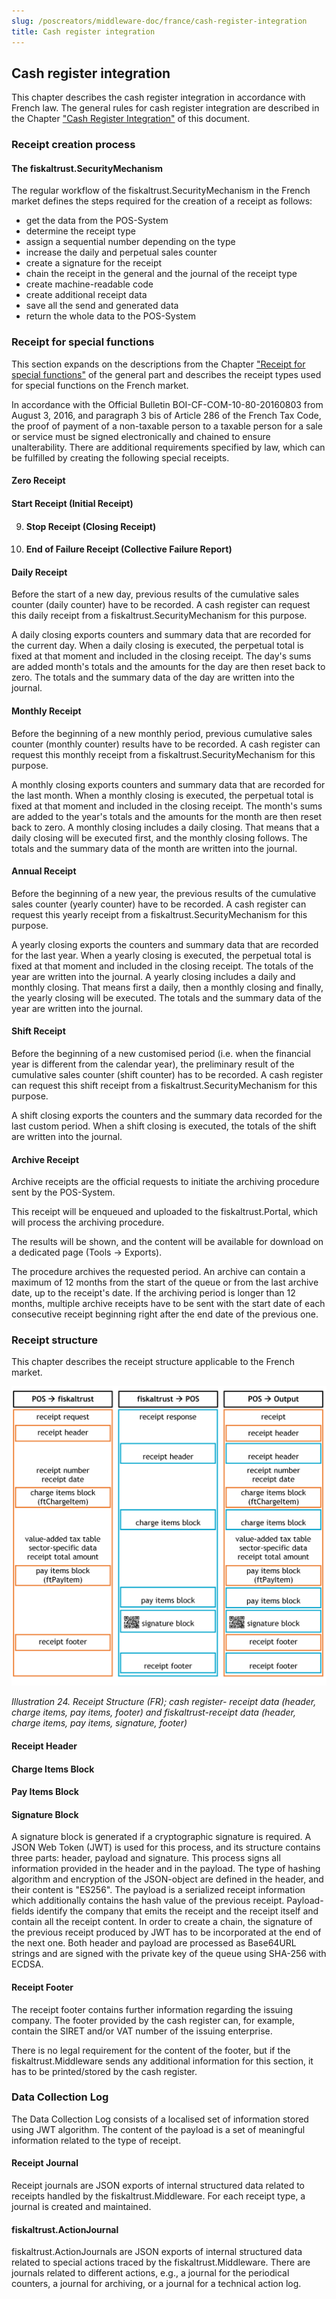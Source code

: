 ```yaml
---
slug: /poscreators/middleware-doc/france/cash-register-integration
title: Cash register integration
---
```


## Cash register integration

This chapter describes the cash register integration in accordance with French law. The general rules for cash register integration are described in the Chapter ["Cash Register Integration"](../../general/cash-register-integration/cash-register-integration.md) of this document.

### Receipt creation process

#### The fiskaltrust.SecurityMechanism

The regular workflow of the fiskaltrust.SecurityMechanism in the French market defines the steps required for the creation of a receipt as follows:

  - get the data from the POS-System
  - determine the receipt type
  - assign a sequential number depending on the type
  - increase the daily and perpetual sales counter
  - create a signature for the receipt
  - chain the receipt in the general and the journal of the receipt type
  - create machine-readable code
  - create additional receipt data
  - save all the send and generated data
  - return the whole data to the POS-System

### Receipt for special functions

This section expands on the descriptions from the Chapter ["Receipt for special functions"](../../general/cash-register-integration/cash-register-integration.md#c-receipt-for-special-functions-54) of the general part and describes the receipt types used for special functions on the French market.

In accordance with the Official Bulletin BOI-CF-COM-10-80-20160803 from August 3, 2016, and paragraph 3 bis of Article 286 of the French Tax Code, the proof of payment of a non-taxable person to a taxable person for a sale or service must be signed electronically and chained to ensure unalterability. There are additional requirements specified by law, which can be fulfilled by creating the following special receipts.

#### Zero Receipt

#### Start Receipt (Initial Receipt)

9.  #### Stop Receipt (Closing Receipt)

10. #### End of Failure Receipt (Collective Failure Report)

#### Daily Receipt

Before the start of a new day, previous results of the cumulative sales counter (daily counter) have to be recorded. A cash register can request this daily receipt from a fiskaltrust.SecurityMechanism for this purpose.

A daily closing exports counters and summary data that are recorded for the current day. When a daily closing is executed, the perpetual total is fixed at that moment and included in the closing receipt. The day's sums are added month's totals and the amounts for the day are then reset back to zero. The totals and the summary data of the day are written into the journal.

#### Monthly Receipt

Before the beginning of a new monthly period, previous cumulative sales counter (monthly counter) results have to be recorded. A cash register can request this monthly receipt from a fiskaltrust.SecurityMechanism for this purpose.

A monthly closing exports counters and summary data that are recorded for the last month. When a monthly closing is executed, the perpetual total is fixed at that moment and included in the closing receipt. The month's sums are added to the year's totals and the amounts for the month are then reset back to zero. A monthly closing includes a daily closing. That means that a daily closing will be executed first, and the monthly closing follows. The totals and the summary data of the month are written into the journal.

#### Annual Receipt

Before the beginning of a new year, the previous results of the cumulative sales counter (yearly counter) have to be recorded. A cash register can request this yearly receipt from a fiskaltrust.SecurityMechanism for this purpose.

A yearly closing exports the counters and summary data that are recorded for the last year. When a yearly closing is executed, the perpetual total is fixed at that moment and included in the closing receipt. The totals of the year are written into the journal. A yearly closing includes a daily and monthly closing. That means first a daily, then a monthly closing and finally, the yearly closing will be executed. The totals and the summary data of the year are written into the journal.

#### Shift Receipt

Before the beginning of a new customised period (i.e. when the financial year is different from the calendar year), the preliminary result of the cumulative sales counter (shift counter) has to be recorded. A cash register can request this shift receipt from a fiskaltrust.SecurityMechanism for this purpose.

A shift closing exports the counters and the summary data recorded for the last custom period. When a shift closing is executed, the totals of the shift are written into the journal.

#### Archive Receipt

Archive receipts are the official requests to initiate the archiving procedure sent by the POS-System.

This receipt will be enqueued and uploaded to the fiskaltrust.Portal, which will process the archiving procedure.

The results will be shown, and the content will be available for download on a dedicated page (Tools -\> Exports).

The procedure archives the requested period. An archive can contain a maximum of 12 months from the start of the queue or from the last archive date, up to the receipt's date.  If the archiving period is longer than 12 months, multiple archive receipts have to be sent with the start date of each consecutive receipt beginning right after the end date of the previous one.

### Receipt structure

This chapter describes the receipt structure applicable to the French market.

![](./images/24.png)

<span id="_Toc527986824" class="anchor"></span>*Illustration* *24. Receipt Structure (FR); cash register- receipt data (header, charge items, pay items, footer) and fiskaltrust-receipt data (header, charge items, pay items, signature, footer)*

#### Receipt Header

#### Charge Items Block

#### Pay Items Block

#### Signature Block

A signature block is generated if a cryptographic signature is required. A JSON Web Token (JWT) is used for this process, and its structure contains three parts: header, payload and signature. This process signs all information provided in the header and in the payload. The type of hashing algorithm and encryption of the JSON-object are defined in the header, and their content is "ES256". The payload is a serialized receipt information which additionally contains the hash value of the previous receipt. Payload-fields identify the company that emits the receipt and the receipt itself and contain all the receipt content. In order to create a chain, the signature of the previous receipt produced by JWT has to be incorporated at the end of the next one. Both header and payload are processed as Base64URL strings and are signed with the private key of the queue using SHA-256 with ECDSA.

#### Receipt Footer

The receipt footer contains further information regarding the issuing company. The footer provided by the cash register can, for example, contain the SIRET and/or VAT number of the issuing enterprise.

There is no legal requirement for the content of the footer, but if the fiskaltrust.Middleware sends any additional information for this section, it has to be printed/stored by the cash register.

### Data Collection Log

The Data Collection Log consists of a localised set of information stored using JWT algorithm. The content of the payload is a set of meaningful information related to the type of receipt.

#### Receipt Journal

Receipt journals are JSON exports of internal structured data related to receipts handled by the fiskaltrust.Middleware. For each receipt type, a journal is created and maintained.

#### fiskaltrust.ActionJournal 

 fiskaltrust.ActionJournals are JSON exports of internal structured data related to special actions traced by the fiskaltrust.Middleware. There are journals related to different actions, e.g., a journal for the periodical counters, a journal for archiving, or a journal for a technical action log.
